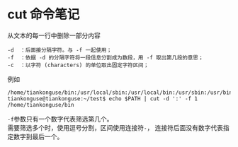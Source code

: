 # cut 命令笔记  

从文本的每一行中删除一部分内容  


```
-d  ：后面接分隔字符。与 -f 一起使用；
-f  ：依据 -d 的分隔字符将一段信息分割成为数段，用 -f 取出第几段的意思；
-c  ：以字符 (characters) 的单位取出固定字符区间；
```

例如  

```
/home/tiankonguse/bin:/usr/local/sbin:/usr/local/bin:/usr/sbin:/usr/bin:/sbin:/bin:/usr/games:/usr/local/games
tiankonguse@tiankonguse:~/test$ echo $PATH | cut -d ':' -f 1
/home/tiankonguse/bin
```

`-f`参数只有一个数字代表筛选第几个。  
需要筛选多个时，使用逗号分割，区间使用连接符`-`， 连接符后面没有数字代表指定数字到最后一个。  


